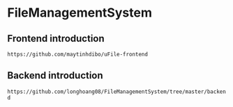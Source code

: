 # FileManagementSystem

## Frontend introduction
`https://github.com/maytinhdibo/uFile-frontend`


## Backend introduction
`https://github.com/longhoang08/FileManagementSystem/tree/master/backend`
